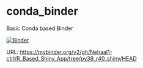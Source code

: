 # conda_binder
Basic Conda based Binder

[![Binder](https://mybinder.org/badge_logo.svg)](https://mybinder.org/v2/gh/Nehaal1-ctrl/R_Based_Shiny_App/tree/py39_r40_shiny/HEAD)

URL:
https://mybinder.org/v2/gh/Nehaal1-ctrl/R_Based_Shiny_App/tree/py39_r40_shiny/HEAD
